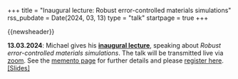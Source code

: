 +++
title       = "Inaugural lecture: Robust error-controlled materials simulations"
rss_pubdate = Date(2024, 03, 13)
type        = "talk"
startpage   = true
+++

{{newsheader}}

**13.03.2024**:
Michael gives his [**inaugural lecture**](https://memento.epfl.ch/event/inaugural-lecture-robust-error-controlled-materi-2/),
speaking about *Robust error-controlled materials simulations*.
The talk will be transmitted live via [zoom](https://epfl.zoom.us/j/62519319142).
See the [memento page](https://memento.epfl.ch/event/inaugural-lecture-robust-error-controlled-materi-2/)
for further details and please
[register here](https://docs.google.com/forms/d/e/1FAIpQLSfY8gfOSNR3b3qQD8G5xCS8Jkkj7r6JfhvC0bUWPPljf7hjlw/viewform).
[[Slides]](https://michael-herbst.com/slides/inaugural2024)
